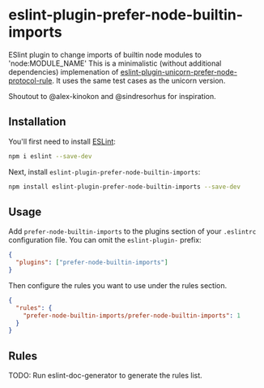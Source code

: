 # eslint-plugin-prefer-node-builtin-imports

ESlint plugin to change imports of builtin node modules to &#39;node:MODULE_NAME&#39;
This is a minimalistic (without additional dependencies) implemenation of [eslint-plugin-unicorn-prefer-node-protocol-rule](https://github.com/sindresorhus/eslint-plugin-unicorn/blob/main/docs/rules/prefer-node-protocol.md). It uses the same test cases as the unicorn version.

Shoutout to @alex-kinokon and @sindresorhus for inspiration.

## Installation

You'll first need to install [ESLint](https://eslint.org/):

```sh
npm i eslint --save-dev
```

Next, install `eslint-plugin-prefer-node-builtin-imports`:

```sh
npm install eslint-plugin-prefer-node-builtin-imports --save-dev
```

## Usage

Add `prefer-node-builtin-imports` to the plugins section of your `.eslintrc` configuration file. You can omit the `eslint-plugin-` prefix:

```json
{
  "plugins": ["prefer-node-builtin-imports"]
}
```

Then configure the rules you want to use under the rules section.

```json
{
  "rules": {
    "prefer-node-builtin-imports/prefer-node-builtin-imports": 1
  }
}
```

## Rules

<!-- begin auto-generated rules list -->

TODO: Run eslint-doc-generator to generate the rules list.

<!-- end auto-generated rules list -->
